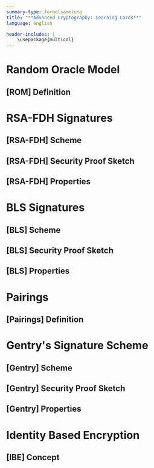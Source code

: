 ```yaml
---
summary-type: formelsammlung
title: "**Advanced Cryptography: Learning Cards**"
language: english

header-includes: |
	\usepackage{multicol}
---
```


# Random Oracle Model
## [ROM] Definition

# RSA-FDH Signatures
## [RSA-FDH] Scheme
## [RSA-FDH] Security Proof Sketch
## [RSA-FDH] Properties

# BLS Signatures
## [BLS] Scheme
## [BLS] Security Proof Sketch
## [BLS] Properties

# Pairings
## [Pairings] Definition

# Gentry's Signature Scheme
## [Gentry] Scheme
## [Gentry] Security Proof Sketch
## [Gentry] Properties

# Identity Based Encryption
## [IBE] Concept
